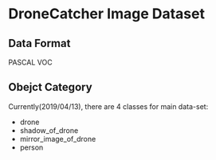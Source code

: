 # DroneCatcher Image Dataset

## Data Format

PASCAL VOC

## Obejct Category

Currently(2019/04/13), there are 4 classes for main data-set:

* drone
* shadow_of_drone
* mirror_image_of_drone
* person
